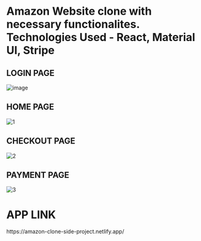 <h1>Amazon Website clone with necessary functionalites.
Technologies Used - React, Material UI, Stripe</h1>
<h2>LOGIN PAGE</h2>
<img src="https://i.ibb.co/YfCV45w/image.png" alt="image" border="0">
<h2>HOME PAGE</h2>
<img src="https://i.ibb.co/N2fjjgg/1.png" alt="1" border="0">
<h2>CHECKOUT PAGE</h2>
<img src="https://i.ibb.co/swfXBZp/2.png" alt="2" border="0">
<h2>PAYMENT PAGE</h2>
<img src="https://i.ibb.co/5c1bp1Q/3.png" alt="3" border="0">
<h1>APP LINK</h1>
https://amazon-clone-side-project.netlify.app/
